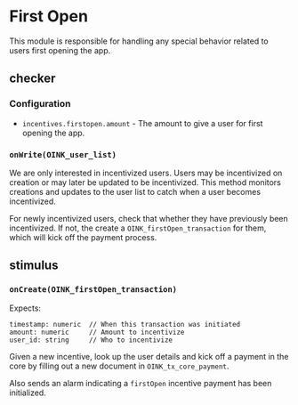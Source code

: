 First Open
==========

This module is responsible for handling any special behavior related to users
first opening the app.


checker
-------

### Configuration

  - `incentives.firstopen.amount` - The amount to give a user for first opening the app.

### `onWrite(OINK_user_list)`

We are only interested in incentivized users. Users may be incentivized on
creation or may later be updated to be incentivized. This method monitors
creations and updates to the user list to catch when a user becomes
incentivized.

For newly incentivized users, check that whether they have previously been
incentivized. If not, the create a `OINK_firstOpen_transaction` for them,
which will kick off the payment process.


stimulus
--------

### `onCreate(OINK_firstOpen_transaction)`

Expects:

    timestamp: numeric  // When this transaction was initiated
    amount: numeric     // Amount to incentivize
    user_id: string     // Who to incentivize

Given a new incentive, look up the user details and kick off a payment in the
core by filling out a new document in `OINK_tx_core_payment`.

Also sends an alarm indicating a `firstOpen` incentive payment has been
initialized.
